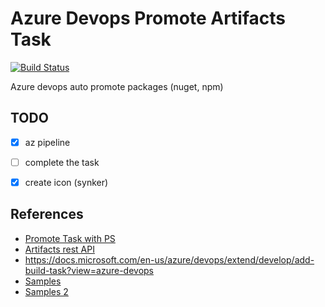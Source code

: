 # Azure Devops Promote Artifacts Task

[![Build Status](https://dev.azure.com/henifazzani/SynkerAPI/_apis/build/status/Fazzani.az-task-promote?branchName=main)](https://dev.azure.com/henifazzani/SynkerAPI/_build/latest?definitionId=29&branchName=main)

Azure devops auto promote packages (nuget, npm)

## TODO

- [x] az pipeline
- [ ] complete the task
- [x] create icon (synker)


## References

- [Promote Task with PS](https://github.com/renevanosnabrugge/vsts-promotepackage-task)
- [Artifacts rest API](https://docs.microsoft.com/en-us/rest/api/azure/devops/artifactspackagetypes/nuget/update%20package%20version?view=azure-devops-rest-6.0#jsonpatchoperation)
- https://docs.microsoft.com/en-us/azure/devops/extend/develop/add-build-task?view=azure-devops
- [Samples](https://github.com/microsoft/azure-devops-extension-sample)
- [Samples 2](https://github.com/microsoft/azure-devops-extension-tasks)
